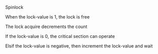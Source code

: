 Spinlock


When the lock-value is 1, the lock is free

The lock acquire decrements the count

If the lock-value is 0, the critical section can operate

Elsif the lock-value is negative, then increment the lock-value and wait
